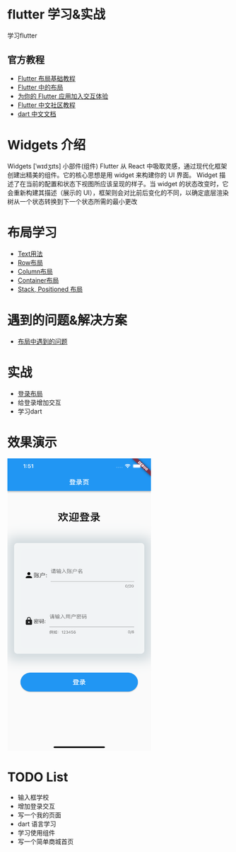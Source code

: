# flutter 学习&实战
  学习flutter

## 官方教程
* [Flutter 布局基础教程](https://flutter.cn/docs/codelabs/layout-basics)
* [Flutter 中的布局](https://flutter.cn/docs/development/ui/layout)
* [为你的 Flutter 应用加入交互体验](https://flutter.cn/docs/development/ui/interactive)
* [Flutter 中文社区教程](https://flutter.cn/community/tutorials)
* [dart 中文文档](https://dart.cn/guides)  

# Widgets 介绍
Widgets   [ˈwɪdʒɪts]  小部件(组件)
Flutter 从 React 中吸取灵感，通过现代化框架创建出精美的组件。它的核心思想是用 widget 来构建你的 UI 界面。 Widget 描述了在当前的配置和状态下视图所应该呈现的样子。当 widget 的状态改变时，它会重新构建其描述（展示的 UI），框架则会对比前后变化的不同，以确定底层渲染树从一个状态转换到下一个状态所需的最小更改



# 布局学习
* [Text用法](./lib/layout/text/readme.md)
* [Row布局](./lib/layout/row/readme.md)
* [Column布局](./lib/layout/column/readme.md)
* [Container布局](./lib/layout/container/readme.md)
* [Stack, Positioned 布局](./lib/layout/stack/readme.md)

# 遇到的问题&解决方案
* [布局中遇到的问题](./lib/issue/readme.md)

# 实战
* [登录布局](./lib//demo/readme.md)
* 给登录增加交互
* 学习dart




# 效果演示
<img src='./lib/demo/login/login.png' width=325 height=660 object-fit='contain'/>

# TODO List
* 输入框学校
* 增加登录交互
* 写一个我的页面
* dart 语言学习
* 学习使用组件
* 写一个简单商城首页
